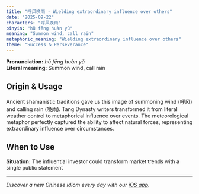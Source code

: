 ```yaml
---
title: "呼风唤雨 - Wielding extraordinary influence over others"
date: "2025-09-22"
characters: "呼风唤雨"
pinyin: "hū fēng huàn yǔ"
meaning: "Summon wind, call rain"
metaphoric_meaning: "Wielding extraordinary influence over others"
theme: "Success & Perseverance"
---
```


**Pronunciation:** *hū fēng huàn yǔ*  
**Literal meaning:** Summon wind, call rain

## Origin & Usage

Ancient shamanistic traditions gave us this image of summoning wind (呼风) and calling rain (唤雨). Tang Dynasty writers transformed it from literal weather control to metaphorical influence over events. The meteorological metaphor perfectly captured the ability to affect natural forces, representing extraordinary influence over circumstances.

## When to Use

**Situation:** The influential investor could transform market trends with a single public statement

---

*Discover a new Chinese idiom every day with our [iOS app](https://apps.apple.com/us/app/daily-chinese-idioms/id6740611324).*
